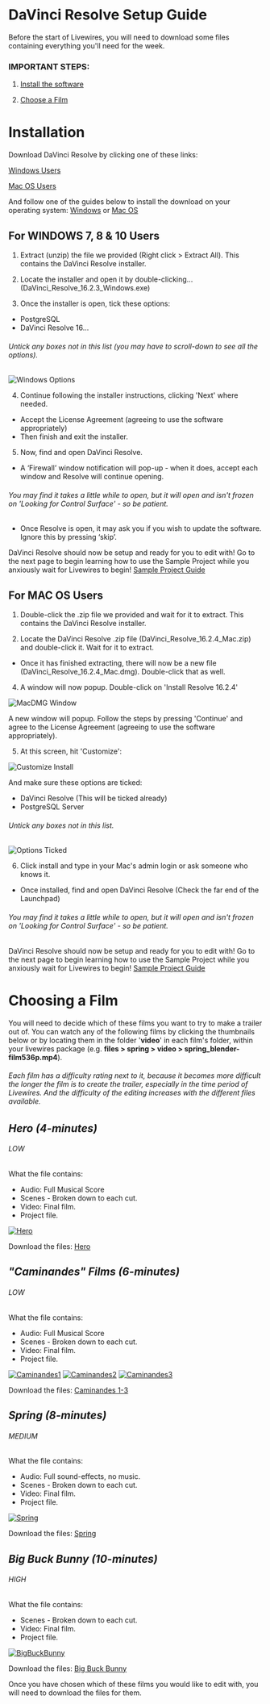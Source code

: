 # DaVinci Resolve Setup Guide

Before the start of Livewires, you will need to download some files containing everything you'll need for the week.

### IMPORTANT STEPS:

 1. [Install the software](#Installation)

 2. [Choose a Film](#Choosing-a-Film)


# Installation

Download DaVinci Resolve by clicking one of these links:

[Windows Users](onedrive.com)

[Mac OS Users](onedrive.com)

And follow one of the guides below to install the download on your operating system: [Windows](#for-windows-7-8--10-users) or [Mac OS](#for-mac-os-users)


## For WINDOWS 7, 8 & 10 Users
1. Extract (unzip) the file we provided (Right click > Extract All). This contains the DaVinci Resolve installer.

2. Locate the installer and open it by double-clicking... (DaVinci_Resolve_16.2.3_Windows.exe)

3. Once the installer is open, tick these options:
* PostgreSQL
* DaVinci Resolve 16...
###### Untick any boxes not in this list (you may have to scroll-down to see all the options).
![Windows Options](files/resolve-installer2.JPG)

4. Continue following the installer instructions, clicking 'Next' where needed.
* Accept the License Agreement (agreeing to use the software appropriately)
* Then finish and exit the installer.

5. Now, find and open DaVinci Resolve.
* A ‘Firewall’ window notification will pop-up - when it does, accept each window and Resolve will continue opening.
###### You may find it takes a little while to open, but it will open and isn't frozen on 'Looking for Control Surface' - so be patient.
* Once Resolve is open, it may ask you if you wish to update the software. Ignore this by pressing ‘skip’.

DaVinci Resolve should now be setup and ready for you to edit with! Go to the next page to begin learning how to use the Sample Project while you anxiously wait for Livewires to begin! [Sample Project Guide](SampleProjectGuide.md)


## For MAC OS Users
1. Double-click the .zip file we provided and wait for it to extract. This contains the DaVinci Resolve installer.

2. Locate the DaVinci Resolve .zip file (DaVinci_Resolve_16.2.4_Mac.zip) and double-click it. Wait for it to extract.
* Once it has finished extracting, there will now be a new file (DaVinci_Resolve_16.2.4_Mac.dmg). Double-click that as well.

4. A window will now popup. Double-click on 'Install Resolve 16.2.4'

![MacDMG Window](files/mac_dmg-installer.png)


A new window will popup. Follow the steps by pressing 'Continue' and agree to the License Agreement (agreeing to use the software appropriately).

5. At this screen, hit 'Customize':

![Customize Install](files/mac_destination.png)

And make sure these options are ticked:
* DaVinci Resolve (This will be ticked already)
* PostgreSQL Server
###### Untick any boxes not in this list.

![Options Ticked](files/mac_options.png)


6. Click install and type in your Mac's admin login or ask someone who knows it.
* Once installed, find and open DaVinci Resolve (Check the far end of the Launchpad)
###### You may find it takes a little while to open, but it will open and isn't frozen on 'Looking for Control Surface' - so be patient.

DaVinci Resolve should now be setup and ready for you to edit with! Go to the next page to begin learning how to use the Sample Project while you anxiously wait for Livewires to begin! [Sample Project Guide](SampleProjectGuide.md)



# Choosing a Film


You will need to decide which of these films you want to try to make a trailer out of. You can watch any of the following films by clicking the thumbnails below or by locating them in the folder '**video**' in each film's folder, within your livewires package (e.g. **files > spring > video > spring_blender-film536p.mp4**).

###### Each film has a difficulty rating next to it, because it becomes more difficult the longer the film is to create the trailer, especially in the time period of Livewires. And the difficulty of the editing increases with the different files available.


## ***Hero (4-minutes)***
###### LOW
What the file contains:
- Audio: Full Musical Score
- Scenes - Broken down to each cut.
- Video: Final film.
- Project file.

[![Hero](https://img.youtube.com/vi/pKmSdY56VtY/0.jpg)](https://youtube.com/watch?v=pKmSdY56VtY)

Download the files: [Hero](onedrive.com)

## ***"Caminandes" Films (6-minutes)***
###### LOW
What the file contains:
- Audio: Full Musical Score
- Scenes - Broken down to each cut.
- Video: Final film.
- Project file.

[![Caminandes1](https://img.youtube.com/vi/JOhiWY7XmoY/0.jpg)](https://www.youtube.com/watch?v=JOhiWY7XmoY)
[![Caminandes2](https://img.youtube.com/vi/Z4C82eyhwgU/0.jpg)](https://www.youtube.com/watch?v=Z4C82eyhwgU)
[![Caminandes3](https://img.youtube.com/vi/SkVqJ1SGeL0/0.jpg)](https://www.youtube.com/watch?v=SkVqJ1SGeL0)

Download the files: [Caminandes 1-3](onedrive.com)

## ***Spring (8-minutes)***
###### MEDIUM
What the file contains:
- Audio: Full sound-effects, no music.
- Scenes - Broken down to each cut.
- Video: Final film.
- Project file.

[![Spring](https://img.youtube.com/vi/WhWc3b3KhnY/0.jpg)](https://youtube.com/watch?v=WhWc3b3KhnY)

Download the files: [Spring](onedrive.com)

## ***Big Buck Bunny (10-minutes)***
###### HIGH
What the file contains:
- Scenes - Broken down to each cut.
- Video: Final film.
- Project file.

[![BigBuckBunny](https://img.youtube.com/vi/YE7VzlLtp-4/0.jpg)](https://youtube.com/watch?v=YE7VzlLtp-4)

Download the files: [Big Buck Bunny](onedrive.com)

Once you have chosen which of these films you would like to edit with, you will need to download the files for them.

